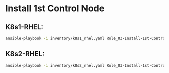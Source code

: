 # Install 1st Control Node

## K8s1-RHEL:
```bash
ansible-playbook -i inventory/k8s1_rhel.yaml Role_03-Install-1st-Control-Node.yaml -b
```

## K8s2-RHEL:
```bash
ansible-playbook -i inventory/k8s2_rhel.yaml Role_03-Install-1st-Control-Node.yaml -b
```